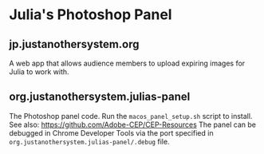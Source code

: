 # Julia's Photoshop Panel

## jp.justanothersystem.org

A web app that allows audience members to upload expiring images for Julia to work with.

## org.justanothersystem.julias-panel

The Photoshop panel code. Run the `macos_panel_setup.sh` script to install.
See also: https://github.com/Adobe-CEP/CEP-Resources The panel can be debugged in Chrome Developer Tools via the port
specified in `org.justanothersystem.julias-panel/.debug` file.
